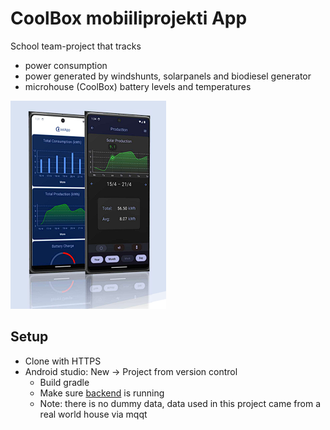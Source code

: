 # CoolBox mobiiliprojekti App 
School team-project that tracks 
- power consumption
- power generated by windshunts, solarpanels and biodiesel generator
- microhouse (CoolBox) battery levels and temperatures

![Leaflet in finnish](img.png)


## Setup
- Clone with HTTPS
- Android studio: New -> Project from version control
  - Build gradle
  - Make sure [backend](https://github.com/theMsH/CoolBox-Mobile-App-backend) is running
  - Note: there is no dummy data, data used in this project came from a real world house via mqqt
